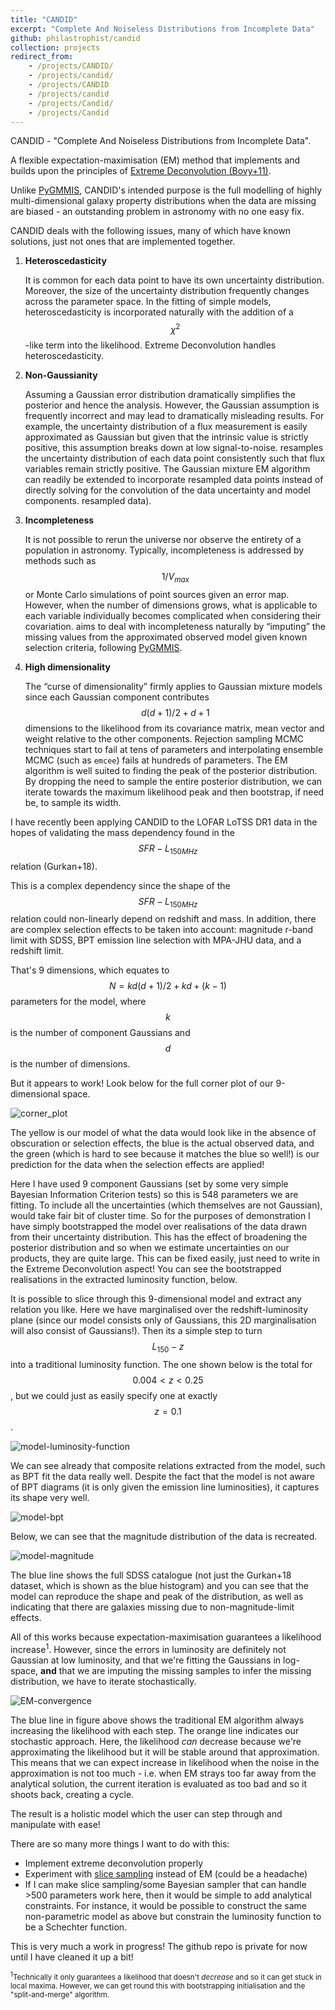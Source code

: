 ```yaml
---
title: "CANDID"
excerpt: "Complete And Noiseless Distributions from Incomplete Data"
github: philastrophist/candid
collection: projects
redirect_from: 
    - /projects/CANDID/
    - /projects/candid/
    - /projects/CANDID
    - /projects/candid
    - /projects/Candid/
    - /projects/Candid
---
```

CANDID - "Complete And Noiseless Distributions from Incomplete Data".

A flexible expectation-maximisation (EM) method that implements and builds upon the principles of [Extreme Deconvolution (Bovy+11)](https://github.com/jobovy/extreme-deconvolution). 

Unlike [PyGMMIS](https://github.com/pmelchior/pygmmis), CANDID's intended purpose is the full modelling of highly multi-dimensional galaxy property distributions when the data are missing are biased - an outstanding problem in astronomy with no one easy fix.

CANDID deals with the following issues, many of which have known solutions, just not ones that are implemented together. 

1.  **Heteroscedasticity**

    It is common for each data point to have its own uncertainty
    distribution. Moreover, the size of the uncertainty distribution
    frequently changes across the parameter space. In the fitting of
    simple models, heteroscedasticity is incorporated naturally with the
    addition of a $$\chi^2$$-like term into the likelihood. Extreme Deconvolution handles heteroscedasticity.

2.  **Non-Gaussianity**

    Assuming a Gaussian error distribution dramatically simplifies the
    posterior and hence the analysis. However, the Gaussian assumption
    is frequently incorrect and may lead to dramatically misleading
    results. For example, the uncertainty distribution of a flux
    measurement is easily approximated as Gaussian but given that the
    intrinsic value is strictly positive, this assumption breaks down at
    low signal-to-noise. resamples the uncertainty distribution of each
    data point consistently such that flux variables remain strictly
    positive. The Gaussian mixture EM algorithm can readily be extended
    to incorporate resampled data points instead of directly solving for
    the convolution of the data uncertainty and model components.
    resampled data).

3.  **Incompleteness**

    It is not possible to rerun the universe nor observe the entirety of
    a population in astronomy. Typically, incompleteness is addressed by
    methods such as $$1/V_{max}$$ or Monte Carlo simulations of point
    sources given an error map. However, when the
    number of dimensions grows, what is applicable to each variable
    individually becomes complicated when considering their covariation.
    aims to deal with incompleteness naturally by “imputing” the missing
    values from the approximated observed model given known selection
    criteria, following [PyGMMIS](https://github.com/pmelchior/pygmmis).

4.  **High dimensionality**

    The “curse of dimensionality” firmly applies to Gaussian mixture
    models since each Gaussian component contributes $$d(d+1)/2 + d + 1$$
    dimensions to the likelihood from its covariance matrix, mean vector
    and weight relative to the other components. Rejection sampling MCMC
    techniques start to fail at tens of parameters and interpolating
    ensemble MCMC (such as `emcee`) fails at hundreds of parameters. The
    EM algorithm is well suited to finding the peak of the posterior
    distribution. By dropping the need to sample the entire posterior
    distribution, we can iterate towards the maximum likelihood peak and
    then bootstrap, if need be, to sample its width.

I have recently been applying CANDID to the LOFAR LoTSS DR1 data in the hopes of validating the mass dependency found in the $$SFR-L_{150MHz}$$ relation (Gurkan+18).

This is a complex dependency since the shape of the $$SFR-L_{150MHz}$$ relation could non-linearly depend on redshift and mass.
In addition, there are complex selection effects to be taken into account: magnitude r-band limit with SDSS, BPT emission line selection with MPA-JHU data, and a redshift limit.

That's 9 dimensions, which equates to $$N = kd(d+1)/2 + kd + (k-1)$$ parameters for the model, where $$k$$ is the number of component Gaussians and $$d$$ is the number of dimensions.

But it appears to work! Look below for the full corner plot of our 9-dimensional space.

![corner_plot](../../images/candid/corner_plot-1.jpg)

The yellow is our model of what the data would look like in the absence of obscuration or selection effects, the blue is the actual observed data, and the green (which is hard to see because it matches the blue so well!) is our prediction for the data when the selection effects are applied!

Here I have used 9 component Gaussians (set by some very simple Bayesian Information Criterion tests) so this is 548 parameters we are fitting. To include all the uncertainties (which themselves are not Gaussian), would take fair bit of cluster time. So for the purposes of demonstration I have simply bootstrapped the model over realisations of the data drawn from their uncertainty distribution. This has the effect of broadening the posterior distribution and so when we estimate uncertainties on our products, they are quite large. This can be fixed easily, just need to write in the Extreme Deconvolution aspect!
You can see the bootstrapped realisations in the extracted luminosity function, below.

It is possible to slice through this 9-dimensional model and extract any relation you like. Here we have marginalised over the redshift-luminosity plane (since our model consists only of Gaussians, this 2D marginalisation will also consist of Gaussians!). Then its a simple step to turn $$L_{150}-z$$ into a traditional luminosity function. The one shown below is the total for $$0.004 < z < 0.25$$, but we could just as easily specify one at exactly $$z=0.1$$.

![model-luminosity-function](../../images/candid/model-luminosity-function-1.jpg)

We can see already that composite relations extracted from the model, such as BPT fit the data really well. Despite the fact that the model is not aware of BPT diagrams (it is only given the emission line luminosities), it captures its shape very well.

![model-bpt](../../images/candid/model-bpt-1.jpg)

Below, we can see that the magnitude distribution of the data is recreated. 

![model-magnitude](../../images/candid/model-magnitude-1.jpg)

The blue line shows the full SDSS catalogue (not just the Gurkan+18 dataset, which is shown as the blue histogram) and you can see that the model can reproduce the shape and peak of the distribution, as well as indicating that there are galaxies missing due to non-magnitude-limit effects.

All of this works because expectation-maximisation guarantees a likelihood increase<sup>1</sup>. However, since the errors in luminosity are definitely not Gaussian at low luminosity, and that we're fitting the Gaussians in log-space, **and** that we are imputing the missing samples to infer the missing distribution, we have to iterate stochastically.

![EM-convergence](../../images/candid/EM-convergence-1.jpg)

The blue line in figure above shows the traditional EM algorithm always increasing the likelihood with each step.
The orange line indicates our stochastic approach. Here, the likelihood *can* decrease because we're approximating the likelihood but it will be stable around that approximation. This means that we can expect increase in likelihood when the noise in the approximation is not too much - i.e. when EM strays too far away from the analytical solution, the current iteration is evaluated as too bad and so it shoots back, creating a cycle.

The result is a holistic model which the user can step through and manipulate with ease!

There are so many more things I want to do with this: 

* Implement extreme deconvolution properly
* Experiment with [slice sampling](https://en.wikipedia.org/wiki/Slice_sampling) instead of EM (could be a headache)
* If I can make slice sampling/some Bayesian sampler that can handle >500 parameters work here, then it would be simple to add analytical constraints. For instance, it would be possible to construct the same non-parametric model as above but constrain the luminosity function to be a Schechter function. 

This is very much a work in progress!
The github repo is private for now until I have cleaned it up a bit!

<sup><sup>1</sup>Technically it only guarantees a likelihood that doesn't *decrease* and so it can get stuck in local maxima. However, we can get round this with bootstrapping initialisation and the "split-and-merge" algorithm.</sup>